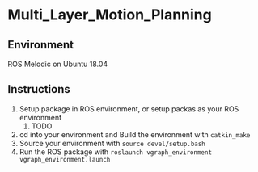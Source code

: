 # Multi_Layer_Motion_Planning

## Environment
ROS Melodic on Ubuntu 18.04

## Instructions
1. Setup package in ROS environment, or setup packas as your ROS environment
   1. TODO
2. cd into your environment and Build the environment with `catkin_make`
3. Source your environment with `source devel/setup.bash`
4. Run the ROS package with `roslaunch vgraph_environment vgraph_environment.launch`